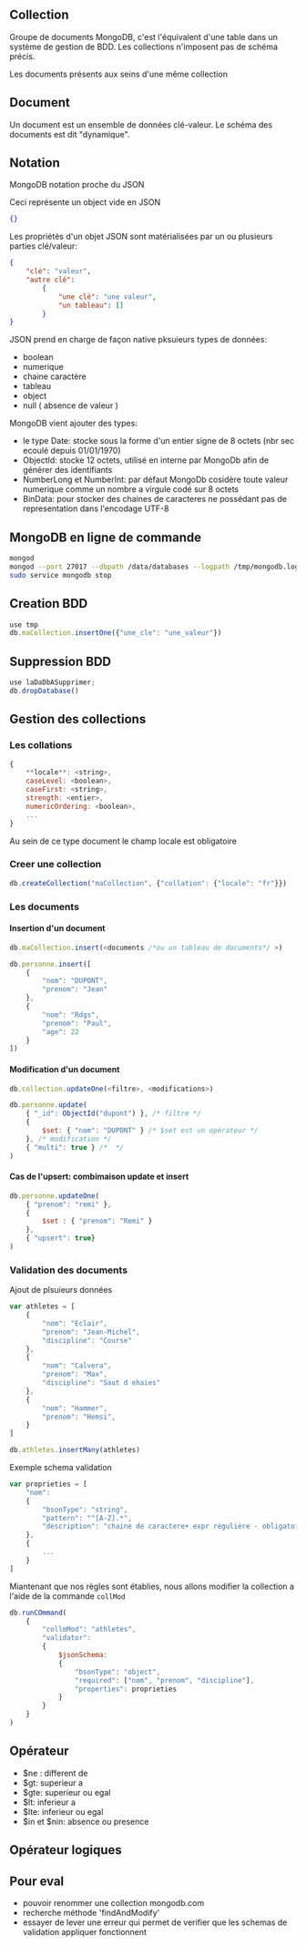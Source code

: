 
## Collection
Groupe de documents MongoDB, c'est l'équivalent d'une table dans un système de gestion de BDD. Les collections n'imposent pas de schéma précis.

Les documents présents aux seins d'une même collection



## Document

Un document est un ensemble de données clé-valeur.
Le schéma des documents est dit "dynamique".



## Notation

MongoDB notation proche du JSON

Ceci représente un object vide en JSON
```JSON
{}
```

Les propriétés d'un objet JSON sont matérialisées par un ou plusieurs parties clé/valeur:
```JSON
{
	"clé": "valeur",
	"autre clé": 
		{
			"une clé": "une valeur",
			"un tableau": []
		}
}
```

JSON prend en charge de façon native pksuieurs types de données:
- boolean
- numerique
- chaine caractère
- tableau
- object
- null ( absence de valeur )

MongoDB vient ajouter des types:
- le type Date: stocke sous la forme d'un entier signe de 8 octets (nbr sec ecoulé depuis 01/01/1970)
- ObjectId: stocke 12 octets, utilisé en interne par MongoDb afin de générer des identifiants
- NumberLong et NumberInt: par défaut MongoDb cosidère toute valeur numerique comme un nombre a virgule codé sur 8 octets
- BinData:  pour stocker des chaines de caracteres ne possédant pas de representation dans l'encodage UTF-8


## MongoDB en ligne de commande

```bash
mongod
mongod --port 27017 --dbpath /data/databases --logpath /tmp/mongodb.log --logappend
sudo service mongodb stop
```


## Creation BDD
```javascript
use tmp
db.maCollection.insertOne({"une_cle": "une_valeur"})
```


## Suppression BDD

```javascript
use laDaDbASupprimer;
db.dropDatabase()
```


## Gestion des collections
### Les collations
```javascript
{
	**locale**: <string>,
	caseLevel: <boolean>,
	caseFirst: <string>,
	strength: <entier>,
	numericOrdering: <boolean>,
	...
}
```
Au sein de ce type document le champ locale est obligatoire

### Creer une collection
```javascript
db.createCollection("maCollection", {"collation": {"locale": "fr"}})
```


### Les documents
#### Insertion d'un document
```javascript
db.maCollection.insert(<documents /*ou un tableau de documents*/ >)

db.personne.insert([
	{
		"nom": "DUPONT",
		"prenom": "Jean"
	},
	{
		"nom": "Rdgs",
		"prenom": "Paul",
		"age": 22
	}
])
```

#### Modification d'un document
```javascript
db.collection.updateOne(<filtre>, <modifications>)

db.personne.update(
	{ "_id": ObjectId("dupont") }, /* filtre */
	{
		$set: { "nom": "DUPONT" } /* $set est un opérateur */
	}, /* modification */
	{ "multi": true } /*  */
)
```
#### Cas de l'upsert: combimaison update et insert
```javascript
db.personne.updateOne(
	{ "prenom": "remi" },
	{
		$set : { "prenom": "Remi" }
	},
	{ "upsert": true}
)
```


### Validation des documents
Ajout de plsuieurs données
```javascript
var athletes = [
	{
		"nom": "Eclair",
		"prenom": "Jean-Michel",
		"discipline": "Course"
	},
	{
		"nom": "Calvera",
		"prenom": "Max",
		"discipline": "Saut d ehaies"
	},
	{
		"nom": "Hammer",
		"prenom": "Hemsi",
	}
]

db.athletes.insertMany(athletes)
```
Exemple schema validation
```javascript
var proprieties = [
	"nom": 
	{
		"bsonType": "string",
		"pattern": "^[A-Z].*",
		"description": "chaine de caractere+ expr régulière - obligatoire"
	},
	{
		...
	}
]
```
Miantenant que nos règles sont établies, nous allons modifier la collection a l'aide de la commande `collMod`
```javascript
db.runCOmmand(
	{
		"collmMod": "athletes",
		"validator": 
		{
			$jsonSchema: 
			{
				"bsonType": "object",
				"required": ["nom", "prenom", "discipline"],
				"properties": proprieties
			}
		}
	}
)
```



## Opérateur
- $ne : different de
- $gt: superieur a
- $gte: superieur ou egal 
- $lt: inferieur a 
- $lte: inferieur ou egal
- $in et $nin: absence ou presence



## Opérateur logiques



## Pour eval
- pouvoir renommer une collection mongodb.com
- recherche méthode 'findAndModify'
- essayer de lever une erreur qui permet de verifier que les schemas de validation appliquer fonctionnent